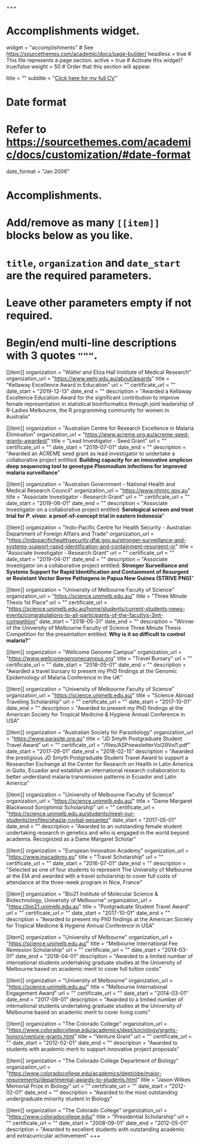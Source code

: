 +++
# Accomplishments widget.
widget = "accomplishments"  # See https://sourcethemes.com/academic/docs/page-builder/
headless = true  # This file represents a page section.
active = true  # Activate this widget? true/false
weight = 50  # Order that this section will appear.

title = ""
subtitle = "[Click here for my full CV](/CV)"

# Date format
#   Refer to https://sourcethemes.com/academic/docs/customization/#date-format
date_format = "Jan 2006"

# Accomplishments.
#   Add/remove as many `[[item]]` blocks below as you like.
#   `title`, `organization` and `date_start` are the required parameters.
#   Leave other parameters empty if not required.
#   Begin/end multi-line descriptions with 3 quotes `"""`.

[[item]]
  organization = "Walter and Eliza Hall Institute of Medical Research"
  organization_url = "https://www.wehi.edu.au/about/awards"
  title = "Kellaway Excellence Award in Education"
  url = ""
  certificate_url = ""
  date_start = "2019-12-13"
  date_end = ""
  description = "Awarded a Kellaway Excellence Education Award for the significant contribution to improve female representation in statistical bioinformatics through joint leadership of R-Ladies Melbourne, the R programming community for women in Australia"

[[item]]
  organization = "Australian Centre for Research Excellence in Malaria Elimination"
  organization_url = "https://www.acreme.org.au/acreme-seed-grants-awarded/"
  title = "Lead Investigator - Seed Grant"
  url = ""
  certificate_url = ""
  date_start = "2019-07-01"
  date_end = ""
  description = "Awarded an ACREME seed grant as lead investigator to undertake a collaborative project entitled: **Building capacity for an innovative amplicon deep sequencing tool to genotype *Plasmodium* infections for improved malaria surveillance**"

[[item]]
  organization = "Australian Government - National Health and Medical Research Council"
  organization_url = "https://www.nhmrc.gov.au"
  title = "Associate Investigator - Research Grant"
  url = ""
  certificate_url = ""
  date_start = "2019-06-01"
  date_end = ""
  description = "Associate Investigator on a collaborative project entitled: **Serological screen and treat trial for *P. vivax*: a proof-of-concept trial in eastern Indonesia**"

[[item]]
  organization = "Indo-Pacific Centre for Health Security - Australian Department of Foreign Affairs and Trade"
  organization_url = "https://indopacifichealthsecurity.dfat.gov.au/stronger-surveillance-and-systems-support-rapid-identification-and-containment-resurgent-or"
  title = "Associate Investigator - Research Grant"
  url = ""
  certificate_url = ""
  date_start = "2019-04-01"
  date_end = ""
  description = "Associate Investigator on a collaborative project entitled: **Stronger Surveillance and Systems Support for Rapid Identification and Containment of Resurgent or Resistant Vector Borne Pathogens in Papua New Guinea (STRIVE PNG)**"

[[item]]
  organization = "University of Melbourne Faculty of Science"
  organization_url = "https://science.unimelb.edu.au/"
  title = "Three Minute Thesis 1st Place"
  url = ""
  certificate_url = "https://science.unimelb.edu.au/home/students/current-students-news-events/congratulations-to-all-participants-of-the-facultys-3mt-competition"
  date_start = "2018-05-31"
  date_end = ""
  description = "Winner of the University of Melbourne Faculty of Science Three Minute Thesis Competition for the presentation entitled: **Why is it so difficult to control malaria?**"
  
[[item]]
  organization = "Wellcome Genome Campus"
  organization_url = "https://www.wellcomegenomecampus.org"
  title = "Travel Bursary"
  url = ""
  certificate_url = ""
  date_start = "2018-05-01"
  date_end = ""
  description = "Awarded a travel bursary to present my PhD findings at the Genomic Epidemiology of Malaria Conference in the UK"

[[item]]
  organization = "University of Melbourne Faculty of Science"
  organization_url = "https://science.unimelb.edu.au/"
  title = "Science Abroad Traveling Scholarship"
  url = ""
  certificate_url = ""
  date_start = "2017-10-01"
  date_end = ""
  description = "Awarded to present my PhD findings at the American Society for Tropical Medicine & Hygiene Annual Conference in USA"
   
[[item]]
  organization = "Australian Society for Parasitology"
  organization_url = "https://www.parasite.org.au"
  title = "JD Smyth Postgraduate Student Travel Award"
  url = ""
  certificate_url = "/files/ASPnewsletterVol29Vol1.pdf"
  date_start = "2017-09-01"
  date_end = "2018-02-15"
  description = "Awarded the prestigious JD Smyth Postgraduate Student Travel Award to support a Researcher Exchange at the Center for Research on Health in Latin America in Quito, Ecuador and establish an international research collaboration to better understand malaria transmission patterns in Ecuador and Latin America"

[[item]]
  organization = "University of Melbourne Faculty of Science"
  organization_url = "https://science.unimelb.edu.au/"
  title = "Dame Margaret Blackwood Soroptimist Scholarship"
  url = ""
  certificate_url = "https://science.unimelb.edu.au/students/meet-our-students/profiles/shazia-ruybal-pesantez"
  date_start = "2017-05-01"
  date_end = ""
  description = "Awarded to an outstanding female student undertaking research in genetics and who is engaged in the world beyond academia. Recognized as a Dame Margaret Scholar"
  
[[item]]
  organization = "European Innovation Academy"
  organization_url = "https://www.inacademy.eu"
  title = "Travel Scholarship"
  url = ""
  certificate_url = ""
  date_start = "2016-07-01"
  date_end = ""
  description = "Selected as one of four students to represent The University of Melbourne at the EIA and awarded with a travel scholarship to cover full costs of attendance at the three-week program in Nice, France"

[[item]]
  organization = "Bio21 Institute of Molecular Science & Biotechnology, University of Melbourne"
  organization_url = "https://bio21.unimelb.edu.au"
  title = "Postgraduate Student Travel Award"
  url = ""
  certificate_url = ""
  date_start = "2017-10-01"
  date_end = ""
  description = "Awarded to present my PhD findings at the American Society for Tropical Medicine & Hygiene Annual Conference in USA"

[[item]]
  organization = "University of Melbourne"
  organization_url = "https://science.unimelb.edu.au/"
  title = "Melbourne International Fee Remission Scholarship"
  url = ""
  certificate_url = ""
  date_start = "2014-03-01"
  date_end = "2018-04-01"
  description = "Awarded to a limited number of international students undertaking graduate studies at the University of Melbourne based on academic merit to cover full tuition costs"
  
[[item]]
  organization = "University of Melbourne"
  organization_url = "https://science.unimelb.edu.au/"
  title = "Melbourne International Engagement Award"
  url = ""
  certificate_url = ""
  date_start = "2014-03-01"
  date_end = "2017-09-01"
  description = "Awarded to a limited number of international students undertaking graduate studies at the University of Melbourne based on academic merit to cover living costs"
  
[[item]]
  organization = "The Colorado College"
  organization_url = "https://www.coloradocollege.edu/academics/dept/sociology/grants-honors/venture-grants.html"
  title = "Venture Grant"
  url = ""
  certificate_url = ""
  date_start = "2012-02-01"
  date_end = ""
  description = "Awarded to students with academic merit to support innovative project proposals"

[[item]]
  organization = "The Colorado College Department of Biology"
  organization_url = "https://www.coloradocollege.edu/academics/dept/obe/major-requirements/departmental-awards-to-students.html"
  title = "Jason Wilkes Memorial Prize in Biology"
  url = ""
  certificate_url = ""
  date_start = "2012-02-01"
  date_end = ""
  description = "Awarded to the most outstanding undergraduate minority student in Biology"
  
[[item]]
  organization = "The Colorado College"
  organization_url = "https://www.coloradocollege.edu/"
  title = "Presidential Scholarship"
  url = ""
  certificate_url = ""
  date_start = "2008-09-01"
  date_end = "2012-05-01"
  description = "Awarded to excellent students with outstanding academic and extracurricular achievement"
+++
